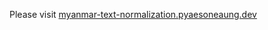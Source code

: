 Please visit [myanmar-text-normalization.pyaesoneaung.dev](https://myanmar-text-normalization.pyaesoneaung.dev)